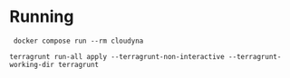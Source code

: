 # Running

```shell
 docker compose run --rm cloudyna
```

```shell
terragrunt run-all apply --terragrunt-non-interactive --terragrunt-working-dir terragrunt
```